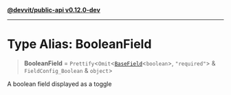 [**@devvit/public-api v0.12.0-dev**](../README.md)

---

# Type Alias: BooleanField

> **BooleanField** = `Prettify`\<`Omit`\<[`BaseField`](BaseField.md)\<`boolean`\>, `"required"`\> & `FieldConfig_Boolean` & `object`\>

A boolean field displayed as a toggle
